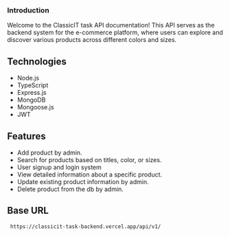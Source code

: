 ### Introduction

Welcome to the ClassicIT task API documentation! This API serves as the backend system for the e-commerce platform, where users can explore and discover various products across different colors and sizes.

## Technologies

- Node.js
- TypeScript
- Express.js
- MongoDB
- Mongoose.js
- JWT

## Features

- Add product by admin.
- Search for products based on titles, color, or sizes.
- User signup and login system
- View detailed information about a specific product.
- Update existing product information by admin.
- Delete product from the db by admin.

## Base URL

```
 https://classicit-task-backend.vercel.app/api/v1/
```
